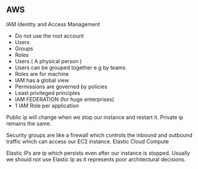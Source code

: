 ## AWS

IAM
Identity and Access Management
- Do not use the root account
- Users
- Groups
- Roles
- Users ( A physical person )
- Users can be grouped together e.g by teams
- Roles are for machine
- IAM has a global view
- Permissions are governed by policies
- Least privileged principles
- IAM FEDERATION (for huge enterprises)
- 1 IAM Role per application

Public ip will change when we stop our instance and restart it.
Private ip remains the same.

Security groups are like a firewall which controls the inbound and outbound traffic which can access our EC2 instance.
Elastic Cloud Compute

Elastic IPs are ip which persists even after our instance is stopped.
Usually we should not use Elastic Ip as it represents poor architectural decisions.

<!--stackedit_data:
eyJoaXN0b3J5IjpbLTIwMzM3OTE3OTMsMTExODI1NjY4NSwtMj
A3ODk3MDQyMSwtMTc2MDI1MzkyNCwxMDMzODc3MDk5XX0=
-->